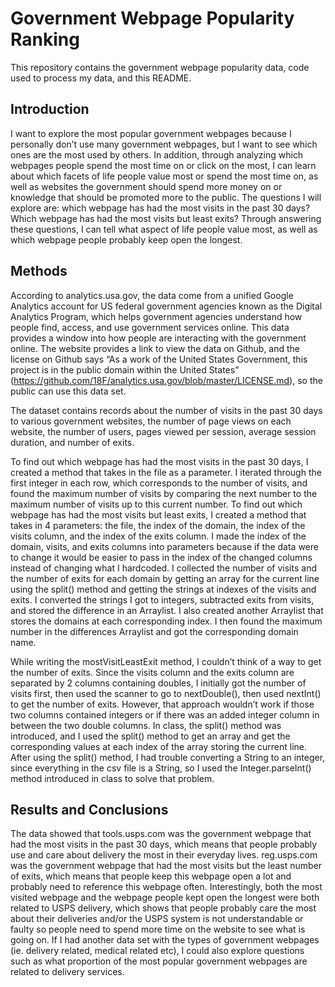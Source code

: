 # Government Webpage Popularity Ranking

This repository contains the government webpage popularity data, code used to process my data, and this README.

## Introduction

I want to explore the most popular government webpages because I personally don’t use many government webpages, but I want to see which ones are the most used by others. In addition, through analyzing which webpages people spend the most time on or click on the most, I can learn about which facets of life people value most or spend the most time on, as well as websites the government should spend more money on or knowledge that should be promoted more to the public. The questions I will explore are: which webpage has had the most visits in the past 30 days? Which webpage has had the most visits but least exits? Through answering these questions, I can tell what aspect of life people value most, as well as which webpage people probably keep open the longest.

## Methods

According to analytics.usa.gov, the data come from a unified Google Analytics account for US federal government agencies known as the Digital Analytics Program, which helps government agencies understand how people find, access, and use government services online. This data provides a window into how people are interacting with the government online. The website provides a link to view the data on Github, and the license on Github says “As a work of the United States Government, this project is in the public domain within the United States” (https://github.com/18F/analytics.usa.gov/blob/master/LICENSE.md), so the public can use this data set.

The dataset contains records about the number of visits in the past 30 days to various government websites, the number of page views on each website, the number of users, pages viewed per session, average session duration, and number of exits.

To find out which webpage has had the most visits in the past 30 days, I created a method that takes in the file as a parameter. I iterated through the first integer in each row, which corresponds to the number of visits, and found the maximum number of visits by comparing the next number to the maximum number of visits up to this current number. To find out which webpage has had the most visits but least exits, I created a method that takes in 4 parameters: the file, the index of the domain, the index of the visits column, and the index of the exits column. I made the index of the domain, visits, and exits columns into parameters because if the data were to change it would be easier to pass in the index of the changed columns instead of changing what I hardcoded. I collected the number of visits and the number of exits for each domain by getting an array for the current line using the split() method and getting the strings at indexes of the visits and exits. I converted the strings I got to integers, subtracted exits from visits, and stored the difference in an Arraylist. I also created another Arraylist that stores the domains at each corresponding index. I then found the maximum number in the differences Arraylist and got the corresponding domain name.

While writing the mostVisitLeastExit method, I couldn’t think of a way to get the number of exits. Since the visits column and the exits column are separated by 2 columns containing doubles, I initially got the number of visits first, then used the scanner to go to nextDouble(), then used nextInt() to get the number of exits. However, that approach wouldn’t work if those two columns contained integers or if there was an added integer column in between the two double columns. In class, the split() method was introduced, and I used the split() method to get an array and get the corresponding values at each index of the array storing the current line. After using the split() method, I had trouble converting a String to an integer, since everything in the csv file is a String, so I used the Integer.parseInt() method introduced in class to solve that problem.  

## Results and Conclusions

The data showed that tools.usps.com was the government webpage that had the most visits in the past 30 days, which means that people probably use and care about delivery the most in their everyday lives. reg.usps.com was the government webpage that had the most visits but the least number of exits, which means that people keep this webpage open a lot and probably need to reference this webpage often. Interestingly, both the most visited webpage and the webpage people kept open the longest were both related to USPS delivery, which shows that people probably care the most about their deliveries and/or the USPS system is not understandable or faulty so people need to spend more time on the website to see what is going on. If I had another data set with the types of government webpages (ie. delivery related, medical related etc), I could also explore questions such as what proportion of the most popular government webpages are related to delivery services.
